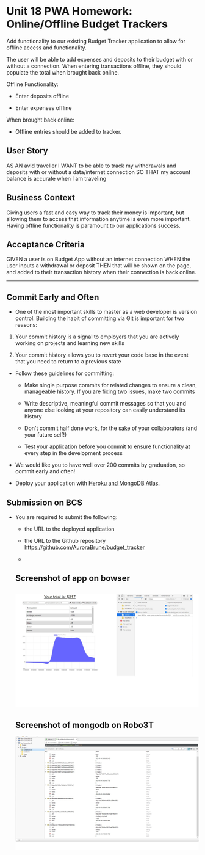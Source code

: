 # Unit 18 PWA Homework: Online/Offline Budget Trackers

Add functionality to our existing Budget Tracker application to allow for offline access and functionality.

The user will be able to add expenses and deposits to their budget with or without a connection. When entering transactions offline, they should populate the total when brought back online.

Offline Functionality:

  * Enter deposits offline

  * Enter expenses offline

When brought back online:

  * Offline entries should be added to tracker.

## User Story
AS AN avid traveller
I WANT to be able to track my withdrawals and deposits with or without a data/internet connection
SO THAT my account balance is accurate when I am traveling

## Business Context

Giving users a fast and easy way to track their money is important, but allowing them to access that information anytime is even more important. Having offline functionality is paramount to our applications success.


## Acceptance Criteria
GIVEN a user is on Budget App without an internet connection
WHEN the user inputs a withdrawal or deposit
THEN that will be shown on the page, and added to their transaction history when their connection is back online.

- - -

## Commit Early and Often

* One of the most important skills to master as a web developer is version control. Building the habit of committing via Git is important for two reasons:

1. Your commit history is a signal to employers that you are actively working on projects and learning new skills

2. Your commit history allows you to revert your code base in the event that you need to return to a previous state

* Follow these guidelines for committing:

  * Make single purpose commits for related changes to ensure a clean, manageable history. If you are fixing two issues, make two commits

  * Write descriptive, meaningful commit messages so that you and anyone else looking at your repository can easily understand its history

  * Don't commit half done work, for the sake of your collaborators (and your future self!)

  * Test your application before you commit to ensure functionality at every step in the development process

* We would like you to have well over 200 commits by graduation, so commit early and often!

* Deploy your application with [Heroku and MongoDB Atlas.](../04-Important/MongoAtlas-Deploy.md)

## Submission on BCS

* You are required to submit the following:

  * the URL to the deployed application

  * the URL to the Github repository
  https://github.com/AuroraBrune/budget_tracker

  -
  Screenshot of app on bowser
  -
  ![budgetTracker](./assets/budgetTrackerScreenshot1.jpg)
  -
  Screenshot of mongodb on Robo3T
  -
  ![budgetTracker](./assets/budgetTrackerMongoDB.jpg)

